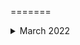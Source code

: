 

=======

<details>
<summary> March 2022 </summary>

## 01

 
=======
This project will use a Raspberry Pi as an add on to existing z80 Coil Winding Machines. The pi will receive UART messages directly from the z80 that actively provide the current stop of the active coil. Depending on the specific 'Stop Code'


